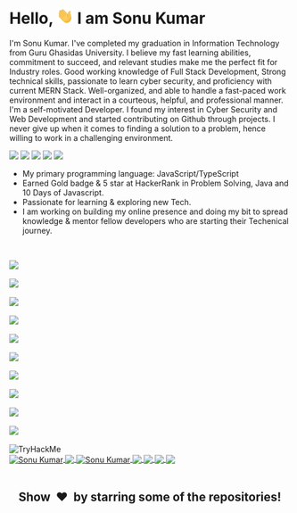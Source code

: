 # Hello, <img src="./wave.gif" width="30px"> I am Sonu Kumar 


<!-- # Hello, <img src="https://raw.githubusercontent.com/0xsonu/0xsonu/main/wave.gif" width="20"> I am Sonu Kumar -->

 I'm Sonu Kumar. I've completed my graduation in Information Technology from Guru Ghasidas University. I believe my fast learning abilities, commitment to succeed, and relevant studies make me the perfect fit for Industry roles. Good working knowledge of Full Stack Development, Strong technical skills, passionate to learn cyber security, and proficiency with current MERN Stack. Well-organized, and able to handle a fast-paced work environment and interact in a courteous, helpful, and professional manner. I'm a self-motivated Developer. I found my interest in Cyber Security and Web Development and started contributing on Github through projects. I never give up when it comes to finding a solution to a problem, hence willing to work in a challenging environment.


[<img height="30" src="https://img.shields.io/badge/linkedin-blue.svg?&style=for-the-badge&logo=linkedin&logoColor=white" />][linkedin]
[<img height="30" src = "https://img.shields.io/badge/Facebook-%23E4405F.svg?&style=for-the-badge&logo=facebook&logoColor=white">][facebook]
[<img height="30" src="https://img.shields.io/badge/Hackerrank-%231DA1F2.svg?&style=for-the-badge&logo=hackerrank&logoColor=black" />][hackerrank]
[<img height="30" src="https://img.shields.io/badge/Leetcode-%231DA1F2.svg?&style=for-the-badge&logo=leetcode&logoColor=black" />][leetcode]
[<img height="30" src="https://img.shields.io/badge/twitter-%231DA1F2.svg?&style=for-the-badge&logo=twitter&logoColor=white" />][twitter]

- My primary programming language: JavaScript/TypeScript
- Earned Gold badge & 5 star at HackerRank in Problem Solving, Java and 10 Days of Javascript.
- Passionate for learning & exploring new Tech.
- I am working on building my online presence and doing my bit to spread knowledge & mentor fellow developers who are starting their Techenical journey.
<br/>

![](https://img.shields.io/badge/PROGRAMMING_/_SCRIPTING_LANGUAGES-JavaScript,TypeScript,_Java,_C,_C++-informational?style=flat&logo=JavaScript&logoColor=f7df1e&color=003366)

![](https://img.shields.io/badge/CLOUD_TECHNOLOGIES-_AWS,_GOOGLE_CLOUD-informational?style=flat&logo=amazon&logoColor=f7df1e&color=003366)

![](https://img.shields.io/badge/AWS_TOOLS-AppSync,_Cognito,_CodePipeline,_EC2,_Lambda,_CodeBuild-informational?style=flat&logo=amazon&logoColor=f7df1e&color=003366)

![](https://img.shields.io/badge/MARKUP_LANGUAGES-HTML,_XML-informational?style=flat&logo=HTML5&logoColor=fffff&color=003366)

![](https://img.shields.io/badge/DATABASE-MONGODB,_SQL-informational?style=flat&logo=MongoDB&logoColor=47A248&color=003366)

![](https://img.shields.io/badge/OPERATING_SYSTEM-WINDOWS,_LINUX-informational?style=flat&logo=Linux&logoColor=fffff&color=003366)

![](https://img.shields.io/badge/PLATEFORM_SUPPORT-ANDROID,_IOS,_WEB-informational?style=flat&logo=android&logoColor=fffff&color=003366)

![](https://img.shields.io/badge/FRAMEWORK-ReactJs,_NextJs,_NodeJs,_Express-informational?style=flat&logo=Node.js&logoColor=fffff&color=003366)

![](https://img.shields.io/badge/FAVORITE_TEXT_EDITOR-VISUAL_STUDIO_CODE,_IntelliJ_IDEA-informational?style=flat&logo=xcode&logoColor=fffff&color=003366)

![](https://img.shields.io/badge/STYLESHEET_LANGUAGES-CSS,_SCSS-informational?style=flat&logo=CSS3&logoColor=fffff&color=003366)



<img src="https://tryhackme-badges.s3.amazonaws.com/sonuk.png" alt="TryHackMe">
<br/>


<a href="https://github.com/0xsonu/">
  <img align="center" height="230px" src="https://github-readme-streak-stats.herokuapp.com/?user=0xsonu&theme=chartreuse-dark&layout=compact" alt="Sonu Kumar" />  
  <img align="center" src="https://github-profile-trophy.vercel.app/?username=0xsonu&column=2&row=2&layout=compact&theme=darkhub&no-frame=true&no-bg=true"/>
</a>
<a href="https://github.com/0xsonu/">
  <img align="center" height="280px" src="https://github-readme-activity-graph.vercel.app/graph?username=0xsonu&bg_color=000000&color=7ffe00&line=00adfe&point=7ffe00&area=true&custom_title=My%20Last%20Month%27s%20Statistics" alt="Sonu Kumar" />  
  
</a>
<a href="https://github.com/0xsonu/">
  <img  align="center" src="https://github-readme-stats.vercel.app/api/top-langs/?username=0xsonu&theme=chartreuse-dark&langs_count=5&count_private=true&hide=css,html"/>
</a>
<a href="https://github.com/0xsonu/">
  <img align="center" src="https://github-readme-stats.vercel.app/api/?username=0xsonu&theme=chartreuse-dark&count_private=true&show_icons=true&line_height=40&rank_icon=percentile" />
<!-- </a>
<a href="https://github.com/0xsonu/NodeJs_Practice">
  <img  align="center" src="https://github-readme-stats.vercel.app/api/pin/?username=0xsonu&repo=NodeJs_Practice&theme=chartreuse-dark&show_owner=true" />
</a>
<a href="https://github.com/0xsonu/React-Practice.git">
  <img  align="center" src="https://github-readme-stats.vercel.app/api/pin/?username=0xsonu&repo=React-Practice&theme=chartreuse-dark&show_owner=true" />
</a> -->
<a href="https://github.com/0xsonu/AWS_Backend">
  <img  align="center" src="https://github-readme-stats.vercel.app/api/pin/?username=0xsonu&repo=AWS_Backend&theme=chartreuse-dark&show_owner=true" />
</a>
<a href="https://github.com/0xsonu/Placement-prepration">
  <img  align="center" src="https://github-readme-stats.vercel.app/api/pin/?username=0xsonu&repo=Placement-prepration&theme=chartreuse-dark&show_owner=true" />
</a>
<!-- <a href="https://github.com/0xsonu/Reunite_Android">
  <img  align="center" src="https://github-readme-stats.vercel.app/api/pin/?username=0xsonu&repo=Reunite_Android&theme=chartreuse-dark&show_owner=true" />
</a>
<a href="https://github.com/0xsonu/VirtualClassroom">
  <img  align="center" src="https://github-readme-stats.vercel.app/api/pin/?username=0xsonu&repo=VirtualClassroom&theme=chartreuse-dark&show_owner=true" />
</a> -->
<br/>
<br/>
<!-- <h2 align='center'><i>Languages and Tools</i></h2> -->
<!-- <table width='810px'>
<tr>
    <td align='center' width="190">
        <img src="https://raw.githubusercontent.com/abranhe/programming-languages-logos/master/src/javascript/javascript.svg" width="60">
    </td>
    <td align='center' width="190">
        <img src="https://www.vectorlogo.zone/logos/reactjs/reactjs-ar21.svg">
    </td>
    <td align='center' width="190">
        <img src="https://raw.githubusercontent.com/devicons/devicon/master/icons/c/c-original.svg" width="60">
    </td>
     <td align='center' width="190">
        <img src="https://raw.githubusercontent.com/detain/svg-logos/master/svg/git.svg" width="60">
    </td>
    <td align='center' width="100">
        <img src="https://raw.githubusercontent.com/devicons/devicon/master/icons/java/java-original-wordmark.svg">
    </td>
</tr>
<tr>
    <td align='center'>
        <img src="https://raw.githubusercontent.com/prplx/svg-logos/master/svg/redux.svg" width="120">
    </td>
    <td align='center'>
        <img src="https://www.vectorlogo.zone/logos/nodejs/nodejs-ar21.svg">
    </td>
    <td align='center'>
        <img src="https://www.vectorlogo.zone/logos/expressjs/expressjs-ar21.svg">
    </td>
    <td align='center'>
        <img src="https://www.vectorlogo.zone/logos/mongodb/mongodb-ar21.svg">
    </td>
    <td align='center'>
        <img src="https://www.vectorlogo.zone/logos/firebase/firebase-ar21.svg">
    </td>
</tr>
<tr>
    <td align='center'>
        <img src="https://www.vectorlogo.zone/logos/w3_html5/w3_html5-ar21.svg">
    </td>
    <td align='center'>
        <img src="https://raw.githubusercontent.com/devicons/devicon/0d6c64dbbf311879f7d563bfc3ccf559f9ed111c/icons/css3/css3-original-wordmark.svg" width="60">
    </td>
    <td align='center'>
        <img src="https://www.vectorlogo.zone/logos/heroku/heroku-ar21.svg">
    </td>
    <td align='center'>
        <img src="https://raw.githubusercontent.com/bestofjs/bestofjs-webui/master/public/logos/vscode.svg" width="60">
    </td>
    <td align='center'>
        <img src="https://www.vectorlogo.zone/logos/getpostman/getpostman-icon.svg">
    </td>
</tr>
</table> -->
<!-- <br/>


<h3 align="center">VISITOR COUNT :  <img align="center" src="https://profile-counter.glitch.me/0xsonu/count.svg"/></h3> -->

[twitter]: https://twitter.com/sonuk08
[linkedin]: https://www.linkedin.com/in/0xsonu/
[facebook]: https://www.facebook.com/0xsonu/
[hackerrank]: https://www.hackerrank.com/sonu_kumar_08
[leetcode]: https://leetcode.com/netscape/

<h2 align="center">Show  &nbsp;❤️&nbsp; by starring some of the repositories!</h2>

